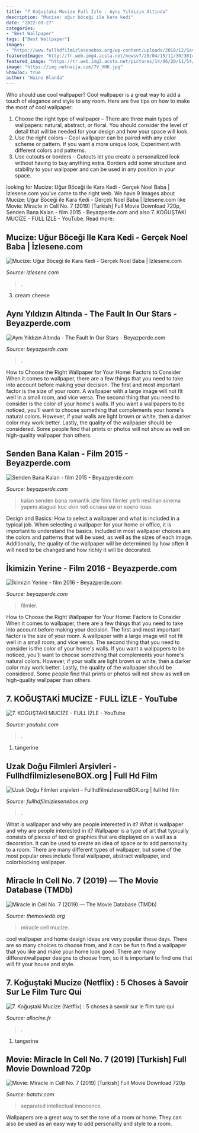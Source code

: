 ```yaml
---
title: "7 Koğuştaki Mucize Full Izle : Aynı Yıldızın Altında"
description: "Mucize: uğur böceği ile kara kedi"
date: "2022-09-27"
categories:
- "Best Wallpaper"
tags: ["Best Wallpaper"]
images:
- "https://www.fullhdfilmizlesenebox.org/wp-content/uploads/2018/12/Savas-Tanrisi-2017-izle.jpg"
featuredImage: "http://fr.web.img4.acsta.net/newsv7/20/04/15/11/30/3614590.jpg"
featured_image: "https://tr.web.img2.acsta.net/pictures/14/06/20/11/54/328962.jpg"
image: "https://img.netnaija.com/7V_HHK.jpg"
ShowToc: true
author: "Waino Blanda"
---
```



Who should use cool wallpaper?
Cool wallpaper is a great way to add a touch of elegance and style to any room. Here are five tips on how to make the most of cool wallpaper: 
1) Choose the right type of wallpaper – There are three main types of wallpapers: natural, abstract, or floral. You should consider the level of detail that will be needed for your design and how your space will look. 
2) Use the right colors – Cool wallpaper can be paired with any color scheme or pattern. If you want a more unique look, Experiment with different colors and patterns. 
3) Use cutouts or borders – Cutouts let you create a personalized look without having to buy anything extra. Borders add some structure and stability to your wallpaper and can be used in any position in your space.

	

		
looking for Mucize: Uğur Böceği ile Kara Kedi - Gerçek Noel Baba | İzlesene.com you've came to the right web. We have 9 Images about Mucize: Uğur Böceği ile Kara Kedi - Gerçek Noel Baba | İzlesene.com like Movie: Miracle in Cell No. 7 (2019) [Turkish] Full Movie Download 720p, Senden Bana Kalan - film 2015 - Beyazperde.com and also 7. KOĞUŞTAKİ MUCİZE - FULL İZLE - YouTube. Read more:
		
    
## Mucize: Uğur Böceği Ile Kara Kedi - Gerçek Noel Baba | İzlesene.com

<img loading=lazy src="https://i1.imgiz.com/rshots/10445/mucize-ugur-bocegi-ile-kara-kedi-gercek-noel-baba_10445516-21230_1800x945.jpg" onerror="this.onerror=null;this.src='https://tse3.mm.bing.net/th?id=OIP.W65gYYjXFVMK5-Kmk_2AzAHaD4&amp;pid=15.1';" alt="Mucize: Uğur Böceği ile Kara Kedi - Gerçek Noel Baba | İzlesene.com">

_Source: izlesene.com_

>. 

	

3. cream cheese 

    
## Aynı Yıldızın Altında - The Fault In Our Stars - Beyazperde.com

<img loading=lazy src="https://tr.web.img2.acsta.net/pictures/14/06/20/11/54/328962.jpg" onerror="this.onerror=null;this.src='https://tse2.mm.bing.net/th?id=OIP.4dhYjl2P8PnWn0pQaSr1FQHaKv&amp;pid=15.1';" alt="Aynı Yıldızın Altında - The Fault In Our Stars - Beyazperde.com">

_Source: beyazperde.com_

>. 

	

How to Choose the Right Wallpaper for Your Home: Factors to Consider
When it comes to wallpaper, there are a few things that you need to take into account before making your decision. The first and most important factor is the size of your room. A wallpaper with a large image will not fit well in a small room, and vice versa. 
The second thing that you need to consider is the color of your home's walls. If you want a wallpapers to be noticed, you'll want to choose something that complements your home's natural colors. However, if your walls are light brown or white, then a darker color may work better. 
Lastly, the quality of the wallpaper should be considered. Some people find that prints or photos will not show as well on high-quality wallpaper than others.

    
## Senden Bana Kalan - Film 2015 - Beyazperde.com

<img loading=lazy src="http://tr.web.img4.acsta.net/pictures/15/04/09/13/13/581651.jpg" onerror="this.onerror=null;this.src='https://tse2.mm.bing.net/th?id=OIP.NH0nFDG9tELIebxgwi6LNgHaJ4&amp;pid=15.1';" alt="Senden Bana Kalan - film 2015 - Beyazperde.com">

_Source: beyazperde.com_

>kalan senden bana romantik izle filmi filmler yerli neslihan sinema yapımı ataguel koc ekin теб остана ми от което това. 

	

Design and Basics: How to select a wallpaper and what is included in a typical job.
When selecting a wallpaper for your home or office, it is important to understand the basics. Included in most wallpaper choices are the colors and patterns that will be used, as well as the sizes of each image. Additionally, the quality of the wallpaper will be determined by how often it will need to be changed and how richly it will be decorated.

    
## İkimizin Yerine - Film 2016 - Beyazperde.com

<img loading=lazy src="https://tr.web.img4.acsta.net/pictures/16/08/03/16/51/145444.jpg" onerror="this.onerror=null;this.src='https://tse3.mm.bing.net/th?id=OIP._TK8monjqKUK5Ii9McuYHwHaKl&amp;pid=15.1';" alt="İkimizin Yerine - film 2016 - Beyazperde.com">

_Source: beyazperde.com_

>filmler. 

	

How to Choose the Right Wallpaper for Your Home: Factors to Consider
When it comes to wallpaper, there are a few things that you need to take into account before making your decision. The first and most important factor is the size of your room. A wallpaper with a large image will not fit well in a small room, and vice versa. 
The second thing that you need to consider is the color of your home's walls. If you want a wallpapers to be noticed, you'll want to choose something that complements your home's natural colors. However, if your walls are light brown or white, then a darker color may work better. 
Lastly, the quality of the wallpaper should be considered. Some people find that prints or photos will not show as well on high-quality wallpaper than others.

    
## 7. KOĞUŞTAKİ MUCİZE - FULL İZLE - YouTube

<img loading=lazy src="https://i.ytimg.com/vi/vyLFq_S8KB8/hqdefault.jpg" onerror="this.onerror=null;this.src='https://tse2.mm.bing.net/th?id=OIP.vyt2EgIvGNI4--0hIFjKkwHaFj&amp;pid=15.1';" alt="7. KOĞUŞTAKİ MUCİZE - FULL İZLE - YouTube">

_Source: youtube.com_

>. 

	

1. tangerine 

    
## Uzak Doğu Filmleri Arşivleri - FullhdfilmizleseneBOX.org | Full Hd Film

<img loading=lazy src="https://www.fullhdfilmizlesenebox.org/wp-content/uploads/2018/12/Savas-Tanrisi-2017-izle.jpg" onerror="this.onerror=null;this.src='https://tse3.mm.bing.net/th?id=OIP.qXOGaNyHWztiSPcGSA1PiAHaKk&amp;pid=15.1';" alt="Uzak Doğu Filmleri arşivleri - FullhdfilmizleseneBOX.org | full hd film">

_Source: fullhdfilmizlesenebox.org_

>. 

	

What is wallpaper and why are people interested in it?
What is wallpaper and why are people interested in it?
Wallpaper is a type of art that typically consists of pieces of text or graphics that are displayed on a wall as a decoration. It can be used to create an idea of space or to add personality to a room. There are many different types of wallpaper, but some of the most popular ones include floral wallpaper, abstract wallpaper, and colorblocking wallpaper.

    
## Miracle In Cell No. 7 (2019) — The Movie Database (TMDb)

<img loading=lazy src="https://image.tmdb.org/t/p/w500/bOth4QmNyEkalwahfPCfiXjNh1r.jpg" onerror="this.onerror=null;this.src='https://tse1.mm.bing.net/th?id=OIP.lxb5o1BPqcM-gOK5ekKXjwHaLH&amp;pid=15.1';" alt="Miracle in Cell No. 7 (2019) — The Movie Database (TMDb)">

_Source: themoviedb.org_

>miracle cell mucize. 

	

cool wallpaper and home design ideas are very popular these days. There are so many choices to choose from, and it can be fun to find a wallpaper that you like and make your home look good. There are many differentwallpaper designs to choose from, so it is important to find one that will fit your house and style.

    
## 7. Koğuştaki Mucize (Netflix) : 5 Choses à Savoir Sur Le Film Turc Qui

<img loading=lazy src="http://fr.web.img4.acsta.net/newsv7/20/04/15/11/30/3614590.jpg" onerror="this.onerror=null;this.src='https://tse4.mm.bing.net/th?id=OIP.ueo2_oL_sBbTQH_-QLO2mgHaEK&amp;pid=15.1';" alt="7. Koğuştaki Mucize (Netflix) : 5 choses à savoir sur le film turc qui">

_Source: allocine.fr_

>. 

	

1. tangerine 

    
## Movie: Miracle In Cell No. 7 (2019) [Turkish] Full Movie Download 720p

<img loading=lazy src="https://img.netnaija.com/7V_HHK.jpg" onerror="this.onerror=null;this.src='https://tse1.mm.bing.net/th?id=OIP.OsHe8BrerGHeRDGX3tDUcQHaLH&amp;pid=15.1';" alt="Movie: Miracle in Cell No. 7 (2019) [Turkish] Full Movie Download 720p">

_Source: batatv.com_

>separated intellectual innocence. 

	

Wallpapers are a great way to set the tone of a room or home. They can also be used as an easy way to add personality and style to a room.

